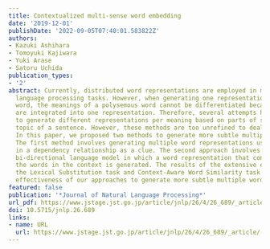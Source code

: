 ```yaml
---
title: Contextualized multi-sense word embedding
date: '2019-12-01'
publishDate: '2022-09-05T07:40:01.583822Z'
authors:
- Kazuki Ashihara
- Tomoyuki Kajiwara
- Yuki Arase
- Satoru Uchida
publication_types:
- '2'
abstract: Currently, distributed word representations are employed in many natural
  language processing tasks. However, when generating one representation for each
  word, the meanings of a polysemous word cannot be differentiated because the meanings
  are integrated into one representation. Therefore, several attempts have been made
  to generate different representations per meaning based on parts of speech or the
  topic of a sentence. However, these methods are too unrefined to deal with polysemy.
  In this paper, we proposed two methods to generate more subtle multiple word representations.
  The first method involves generating multiple word representations using the word
  in a dependency relationship as a clue. The second approach involves employing a
  bi-directional language model in which a word representation that considers all
  the words in the context is generated. The results of the extensive evaluation of
  the Lexical Substitution task and Context-Aware Word Similarity task confirmed the
  effectiveness of our approaches to generate more subtle multiple word representations.
featured: false
publication: '*Journal of Natural Language Processing*'
url_pdf: https://www.jstage.jst.go.jp/article/jnlp/26/4/26_689/_article/-char/ja/
doi: 10.5715/jnlp.26.689
links:
- name: URL
  url: https://www.jstage.jst.go.jp/article/jnlp/26/4/26_689/_article/-char/ja/
---
```


